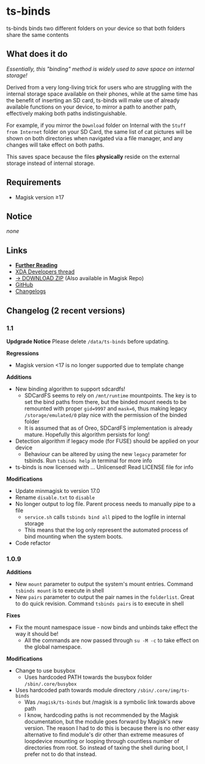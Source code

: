 # ts-binds
ts-binds binds two different folders on your device so that both folders share the same contents

## What does it do
_Essentially, this "binding" method is widely used to save space on internal storage!_

Derived from a very long-living trick for users who are struggling with the internal storage space available on their phones, while at the same time has the benefit of inserting an SD card, ts-binds will make use of already available functions on your device, to mirror a path to another path, effectively making both paths indistinguishable.

For example, if you mirror the `Download` folder on Internal with the `Stuff from Internet` folder on your SD Card, the same list of cat pictures will be shown on both directories when navigated via a file manager, and any changes will take effect on both paths.

This saves space because the files **physically** reside on the external storage instead of internal storage.

## Requirements
- Magisk version ≥17

## Notice
_none_

## Links
- [**Further Reading**](https://www.technosparks.net/pages/product-documentation/ts-binds?from=readme)
- [XDA Developers thread](https://forum.xda-developers.com/apps/magisk/module-ts-binds-t3628856)
- [→ DOWNLOAD ZIP](https://github.com/TechnoSparks/ts-binds/releases) (Also available in Magisk Repo)
- [GitHub](https://github.com/TechnoSparks/ts-binds/)
- [Changelogs](https://github.com/TechnoSparks/ts-binds/releases)

## Changelog (2 recent versions)

### 1.1
**Updgrade Notice**
Please delete `/data/ts-binds` before updating.

**Regressions**
- Magisk version <17 is no longer supported due to template change

**Additions**
- New binding algorithm to support sdcardfs!
  - SDCardFS seems to rely on `/mnt/runtime` mountpoints. The key is to set the bind paths from there, but the binded mount needs to be remounted with proper `gid=9997` and `mask=6`, thus making legacy `/storage/emulated/0` play nice with the permission of the binded folder
  - It is assumed that as of Oreo, SDCardFS implementation is already mature. Hopefully this algorithm persists for long!
- Detection algorithm if legacy mode (for FUSE) should be applied on your device
  - Behaviour can be altered by using the new `legacy` parameter for tsbinds. Run `tsbinds help` in terminal for more info
- ts-binds is now licensed with ... Unlicensed! Read LICENSE file for info

**Modifications**
- Update minmagisk to version 17.0
- Rename `disable.txt` to `disable`
- No longer output to log file. Parent process needs to manually pipe to a file
  - `service.sh` calls `tsbinds bind all` piped to the logfile in internal storage
  - This means that the log only represent the automated process of bind mounting when the system boots.
- Code refactor

### 1.0.9
**Additions**
- New `mount` parameter to output the system's mount entries. Command `tsbinds mount` is to execute in shell
- New `pairs` parameter to output the pair names in the `folderlist`. Great to do quick revision. Command `tsbinds pairs` is to execute in shell

**Fixes**
- Fix the mount namespace issue - now binds and unbinds take effect the way it should be!
  - All the commands are now passed through `su -M -c` to take effect on the global namespace.

**Modifications**
- Change to use busybox
  - Uses hardcoded PATH towards the busybox folder `/sbin/.core/busybox`
- Uses hardcoded path towards module directory `/sbin/.core/img/ts-binds`
  - Was `/magisk/ts-binds` but /magisk is a symbolic link towards above path
  - I know, hardcoding paths is not recommended by the Magisk documentation, but the module goes forward by Magisk's new version. The reason I had to do this is because there is no other easy alternative to find module's dir other than extreme measures of loopdevice mounting or looping through countless number of directories from root. So instead of taxing the shell during boot, I prefer not to do that instead.
